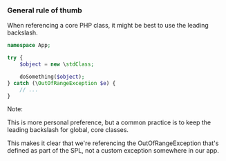 ### General rule of thumb

When referencing a core PHP class, it might be best to use the leading backslash.

```php
namespace App;

try {
    $object = new \stdClass;

    doSomething($object);
} catch (\OutOfRangeException $e) {
    // ...
}
```

Note:

This is more personal preference, but a common practice is to keep the leading backslash for global, core classes.

This makes it clear that we're referencing the OutOfRangeException that's defined as part of the SPL, not a custom exception somewhere in our app.
